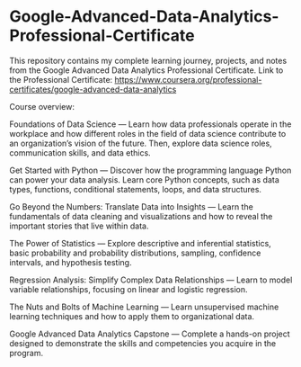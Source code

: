 # Google-Advanced-Data-Analytics-Professional-Certificate
This repository contains my complete learning journey, projects, and notes from the Google Advanced Data Analytics Professional Certificate.
Link to the Professional Certificate: https://www.coursera.org/professional-certificates/google-advanced-data-analytics

Course overview:

Foundations of Data Science
 — Learn how data professionals operate in the workplace and how different roles in the field of data science contribute to an organization’s vision of the future. Then, explore data science roles, communication skills, and data ethics.

Get Started with Python
 — Discover how the programming language Python can power your data analysis. Learn core Python concepts, such as data types, functions, conditional statements, loops, and data structures.

Go Beyond the Numbers: Translate Data into Insights
 — Learn the fundamentals of data cleaning and visualizations and how to reveal the important stories that live within data.

The Power of Statistics
 — Explore descriptive and inferential statistics, basic probability and probability distributions, sampling, confidence intervals, and hypothesis testing.

Regression Analysis: Simplify Complex Data Relationships
 — Learn to model variable relationships, focusing on linear and logistic regression.

The Nuts and Bolts of Machine Learning
 — Learn unsupervised machine learning techniques and how to apply them to organizational data. 

Google Advanced Data Analytics Capstone
 — Complete a hands-on project designed to demonstrate the skills and competencies you acquire in the program. 
